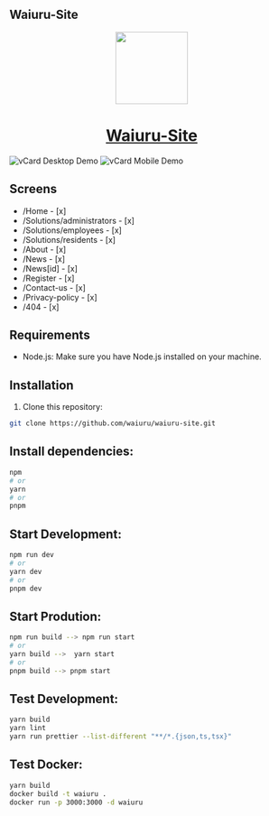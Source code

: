 ## Waiuru-Site

<p align="center">
  <a href="https://github.com/waiuru/waiuru-site">
    <picture>
      <source media="(prefers-color-scheme: dark)" srcset="https://avatars.githubusercontent.com/u/69097643?s=200&v=4">
      <img src="https://avatars.githubusercontent.com/u/69097643?s=200&v=4" height="128">
    </picture>
    <h1 align="center">Waiuru-Site</h1>
  </a>
</p>

<p align="center">
  <a aria-label="License" href="https://github.com/waiuru/waiuru-site/blob/main/LICENSE>
    <img alt="" src="https://img.shields.io/npm/l/next.svg?style=for-the-badge&labelColor=000000">
  </a>
</p>

![vCard Desktop Demo](./website-demo-image/desktop.png "Desktop Demo")
![vCard Mobile Demo](./website-demo-image/mobile.png "Mobile Demo")

## Screens

- /Home - [x]
- /Solutions/administrators - [x]
- /Solutions/employees - [x]
- /Solutions/residents - [x]
- /About - [x]
- /News - [x]
- /News[id] - [x]
- /Register - [x]
- /Contact-us - [x]
- /Privacy-policy - [x]
- /404 - [x]

## Requirements

- Node.js: Make sure you have Node.js installed on your machine.

## Installation

1. Clone this repository:

```bash
git clone https://github.com/waiuru/waiuru-site.git
```

## Install dependencies:

```bash
npm
# or
yarn
# or
pnpm
```

## Start Development:

```bash
npm run dev
# or
yarn dev
# or
pnpm dev
```

## Start Prodution:

```bash
npm run build --> npm run start
# or
yarn build -->  yarn start
# or
pnpm build --> pnpm start
```

## Test Development:

```bash
yarn build
yarn lint
yarn run prettier --list-different "**/*.{json,ts,tsx}"
```

## Test Docker:

```bash
yarn build
docker build -t waiuru .
docker run -p 3000:3000 -d waiuru
```
